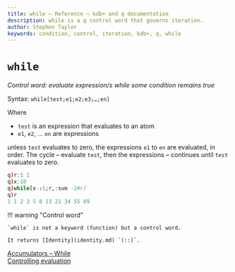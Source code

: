 ```yaml
---
title: while – Reference – kdb+ and q documentation
description: while is a q control word that governs iteration.
author: Stephen Taylor
keywords: condition, control, iteration, kdb+, q, while
---
```

# `while`





_Control word: evaluate expression/s while some condition remains true_

Syntax: `while[test;e1;e2;e3;…;en]`

Where

-   `test` is an expression that evaluates to an atom
-   `e1`, `e2`, … `en` are expressions

unless `test` evaluates to zero, the expressions `e1` to `en` are evaluated, in order. The cycle – evaluate `test`, then the expressions – continues until `test` evaluates to zero.

```q
q)r:1 1
q)x:10
q)while[x-:1;r,:sum -2#r]
q)r
1 1 2 3 5 8 13 21 34 55 89
```

!!! warning "Control word"

    `while` is not a keyword (function) but a control word.

    It returns [Identity](identity.md) `(::)`.


<i class="fas fa-book"></i>
[Accumulators – While](accumulators.md#while)
<br>
<i class="fas fa-book-open"></i>
[Controlling evaluation](../basics/control.md)
